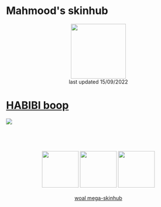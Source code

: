 # Mahmood's skinhub
<p align="center">
<a href="https://osu.ppy.sh/users/7627844">
  <img src="https://a.ppy.sh/7627844"  
       width="150"
       height="150"></a>
<br>
last updated 15/09/2022
</p>

# [HABIBI boop](https://github.com/rudjx3/skins/raw/main/mahmood/HABIBI%20boop.osk)
![](https://osu.ppy.sh/ss/18127492/45d4)

#
<p align="center">
  <br></br>
  <a href="https://www.twitch.tv/mahmood789">
  <img src="https://i.imgur.com/HM030lk.png" 
       width="100" 
       height="100"></a>
  <a href="https://www.youtube.com/channel/UCygux1fzHoMSLVFVfgE_3sw">
  <img src="https://i.imgur.com/YWbDUUy.png"  
       width="100" 
       height="100"></a>
  <a href="https://twitter.com/InnyNips">
  <img src="https://i.imgur.com/PUQ5uWf.png" 
       width="100" 
       height="100"></a>
  <br></br>
  <a href="README.md">woal mega-skinhub</a>
 </p>
